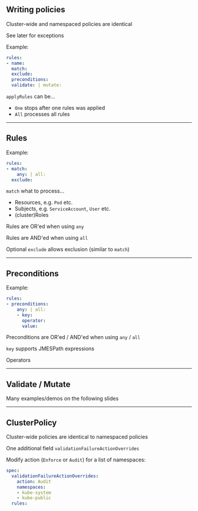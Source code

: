 ## Writing policies

Cluster-wide and namespaced policies are identical

See later for exceptions

Example:

```yaml
rules:
- name:
  match:
  exclude:
  preconditions:
  validate: | mutate:
```

`applyRules` can be...

- `One` stops after one rules was applied
- `All` processes all rules

---

## Rules

Example:

```yaml
rules:
- match:
    any: | all:
  exclude:
```

`match` what to process...

- Resources, e.g. `Pod` etc.
- Subjects, e.g. `ServiceAccount`, `User` etc.
- (cluster)Roles

Rules are OR'ed when using `any`

Rules are AND'ed when using `all`

Optional `exclude` allows exclusion (similar to `match`)

---

## Preconditions [](https://kyverno.io/docs/writing-policies/preconditions/)

Example:

```yaml
rules:
- preconditions:
    any: | all:
    - key:
      operator:
      value:
```

Preconditions are OR'ed / AND'ed when using `any` / `all`

`key` supports JMESPath expressions [](https://kyverno.io/docs/writing-policies/jmespath/)

Operators [](https://kyverno.io/docs/writing-policies/preconditions/#operators)

---

## Validate / Mutate

Many examples/demos on the following slides

---

## ClusterPolicy

Cluster-wide policies are identical to namespaced policies

One additional field `validationFailureActionOverrides`

Modify action (`Enforce` or `Audit`) for a list of namespaces:

```yaml
spec:
  validationFailureActionOverrides:
    action: Audit
    namespaces:
    - kube-system
    - kube-public
  rules:
```